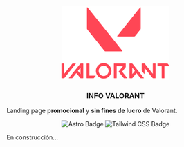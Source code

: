 <div align="center">
  <img src="public/logo-header.webp" alt="Logo de Liga1 Te Apuesto" />
  <h3>INFO VALORANT</h3>  
  <p align="justify">Landing page <strong>promocional</strong> y <strong>sin fines de lucro</strong> de Valorant.</p>
</div>

<div align="center">

![Astro Badge](https://img.shields.io/badge/Astro-BC52EE?logo=astro&logoColor=fff&style=flat)
![Tailwind CSS Badge](https://img.shields.io/badge/Tailwind%20CSS-06B6D4?logo=tailwindcss&logoColor=fff&style=flat)

</div>

En construcción...
